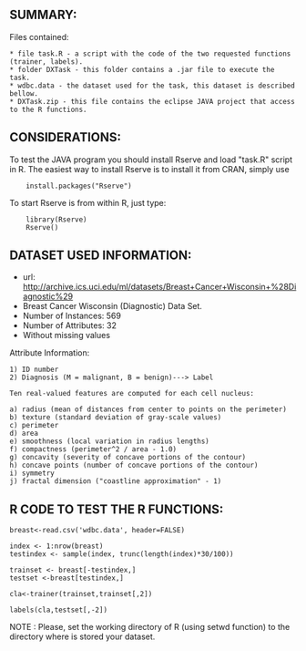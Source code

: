 SUMMARY:
-------
Files contained:

	* file task.R - a script with the code of the two requested functions (trainer, labels).
	* folder DXTask - this folder contains a .jar file to execute the task.
	* wdbc.data - the dataset used for the task, this dataset is described bellow.
	* DXTask.zip - this file contains the eclipse JAVA project that access to the R functions.

	
	
CONSIDERATIONS:
--------------
To test the JAVA program you should install Rserve and load "task.R" script in R. The easiest way to install Rserve is to install it from CRAN, simply use

		install.packages("Rserve")

To start Rserve is from within R, just type:

		library(Rserve)
		Rserve()



DATASET USED INFORMATION:
------------------------
* url: http://archive.ics.uci.edu/ml/datasets/Breast+Cancer+Wisconsin+%28Diagnostic%29
* Breast Cancer Wisconsin (Diagnostic) Data Set.
* Number of Instances: 569
* Number of Attributes: 32
* Without missing values

Attribute Information:

	1) ID number
	2) Diagnosis (M = malignant, B = benign)---> Label

	Ten real-valued features are computed for each cell nucleus:

	a) radius (mean of distances from center to points on the perimeter)
	b) texture (standard deviation of gray-scale values)
	c) perimeter
	d) area
	e) smoothness (local variation in radius lengths)
	f) compactness (perimeter^2 / area - 1.0)
	g) concavity (severity of concave portions of the contour)
	h) concave points (number of concave portions of the contour)
	i) symmetry
	j) fractal dimension ("coastline approximation" - 1)




R CODE TO TEST THE R FUNCTIONS:
------------------------------

	breast<-read.csv('wdbc.data', header=FALSE)
	
	index <- 1:nrow(breast)
	testindex <- sample(index, trunc(length(index)*30/100))
	
	trainset <- breast[-testindex,]
	testset <-breast[testindex,]
	
	cla<-trainer(trainset,trainset[,2])
	
	labels(cla,testset[,-2])

NOTE : Please, set the working directory of R (using setwd function) to the directory where is stored your dataset.
